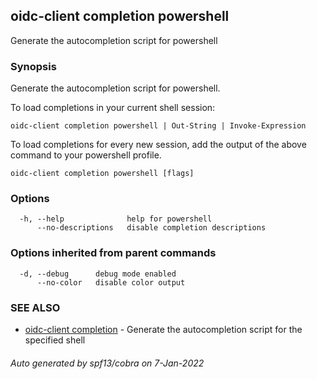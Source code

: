 ## oidc-client completion powershell

Generate the autocompletion script for powershell

### Synopsis

Generate the autocompletion script for powershell.

To load completions in your current shell session:

	oidc-client completion powershell | Out-String | Invoke-Expression

To load completions for every new session, add the output of the above command
to your powershell profile.


```
oidc-client completion powershell [flags]
```

### Options

```
  -h, --help              help for powershell
      --no-descriptions   disable completion descriptions
```

### Options inherited from parent commands

```
  -d, --debug      debug mode enabled
      --no-color   disable color output
```

### SEE ALSO

* [oidc-client completion](oidc-client_completion.md)	 - Generate the autocompletion script for the specified shell

###### Auto generated by spf13/cobra on 7-Jan-2022
